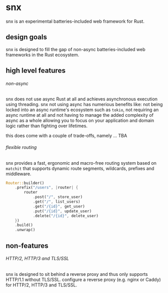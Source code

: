 # snx

snx is an experimental batteries-included web framework for Rust.

## design goals

snx is designed to fill the gap of non-async batteries-included web frameworks
in the Rust ecosystem.

## high level features

###### non-async

snx does not use async Rust at all and achieves asynchronous execution using
threading. snx not using async has numerious benefits like: not being locked
into an async runtime's ecosystem such as `tokio`, not requiring an async
runtime at all and not having to manage the added complexity of async as a whole
allowing you to focus on your application and domain logic rather than fighting
over lifetimes.

this does come with a couple of trade-offs, namely ... TBA

###### flexible routing

snx provides a fast, ergonomic and macro-free routing system based on `matchit`
that supports dynamic route segments, wildcards, prefixes and middleware.

```rust
Router::builder()
    .prefix("/users", |router| {
        router
            .post("/", store_user)
            .get("/", list_users)
            .get("/{id}", get_user)
            .put("/{id}", update_user)
            .delete("/{id}", delete_user)
    })
    .build()
    .unwrap()
```

## non-features

###### HTTP/2, HTTP/3 and TLS/SSL

snx is designed to sit behind a reverse proxy and thus only supports HTTP/1.1
without TLS/SSL. configure a reverse proxy (e.g. nginx or Caddy) for HTTP/2, HTTP/3
and TLS/SSL.
